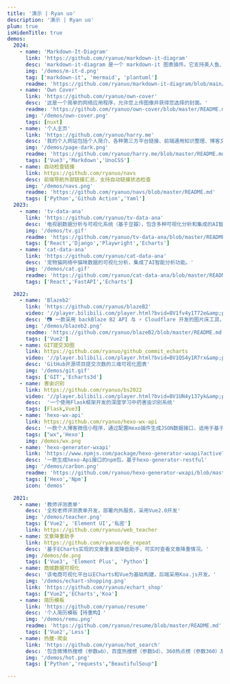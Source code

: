 ```yaml
---
title: '演示 | Ryan uo'
description: '演示 | Ryan uo'
plum: true
isHidenTitle: true
demos:
  2024:
    - name: 'Markdown-It-Diagram'
      link: 'https://github.com/ryanuo/markdown-it-diagram'
      desc: 'markdown-it-diagram 是一个 markdown-it 图表插件。它支持美人鱼、plantuml。它支持缩放、移动等控制。'
      img: '/demos/m-it-d.png'
      tag: ['markdown-it', 'mermaid', 'plantuml']
      readme: 'https://github.com/ryanuo/markdown-it-diagram/blob/main/README.md'
    - name: 'Own Cover'
      link: 'https://github.com/ryanuo/own-cover'
      desc: '这是一个简单的网络应用程序，允许您上传图像并获得您选择的封面。'
      readme: 'https://github.com/ryanuo/own-cover/blob/master/README.md'
      img: '/demos/own-cover.png'
      tags: [nuxt]
    - name: '个人主页'
      link: 'https://github.com/ryanuo/harry.me'
      desc: '我的个人网站包括个人简介、各种第三方平台链接、前端通用知识整理、博客文章、项目介绍以及演示展示。由Antfu 大佬设计'
      img: '/demos/page-dark.png'
      readme: 'https://github.com/ryanuo/harry.me/blob/master/README.md'
      tags: ['Vue3','Markdown','UnoCSS']
    - name: 自动检查链接
      link: https://github.com/ryanuo/navs
      desc: 前端导航外部链接汇总，支持自动链接状态检查
      img: '/demos/navs.png'
      readme: 'https://github.com/ryanuo/navs/blob/master/README.md'
      tags: ['Python','Github Action','Yaml']
  2023:
    - name: 'tv-data-ana'
      link: 'https://github.com/ryanuo/tv-data-ana'
      desc: '电视剧数据分析与可视化系统（基于豆瓣），包含多种可视化分析和集成的AI智能分析功能。'
      img: '/demos/tv.gif'
      readme: 'https://github.com/ryanuo/tv-data-ana/blob/master/README.md'
      tags: ['React','Django','Playwright','Echarts']
    - name: 'cat-data-ana'
      link: 'https://github.com/ryanuo/cat-data-ana'
      desc: '宠物猫网络中猫咪数据的可视化分析，集成了AI智能分析功能。'
      img: '/demos/cat.gif'
      readme: 'https://github.com/ryanuo/cat-data-ana/blob/master/README.md'
      tags: ['React','FastAPI','Echarts']

  2022:
    - name: 'Blazeb2'
      link: 'https://github.com/ryanuo/blazeB2'
      video: '//player.bilibili.com/player.html?bvid=BV1fv4y1T72e&amp;page=1&muted=true'
      desc: '📷 一款采用 backBlaze B2 API 与 ⚡ Cloudflare 开发的图片床工具，具备 CDN 加速功能'
      img: '/demos/blazeb2.png'
      readme: 'https://github.com/ryanuo/blazeB2/blob/master/README.md'
      tags: ['Vue2']
    - name: GIT提交3D图
      link: https://github.com/ryanuo/github_commit_echarts
      video: '//player.bilibili.com/player.html?bvid=BV1QS4y1R7rx&amp;page=1&muted=true'
      desc: 'GitHub开源项目提交次数的三维可视化图表'
      img: '/demos/git.gif'
      tags: ['GIT','Echarts3d']
    - name: 害虫识别
      link: https://github.com/ryanuo/bs2022
      video: '//player.bilibili.com/player.html?bvid=BV1UN4y137yk&amp;page=1&muted=true'
      desc:  '一个使用Flask框架开发的深度学习中药害虫识别系统'
      tags: [Flask,Vue3]
    - name: 'hexo-wx-api'
      link: https://github.com/ryanuo/hexo-wx-api
      desc: '一款个人博客微信小程序，通过配置Hexo插件生成JSON数据接口，适用于基于Hexo的各种主题版本'
      tags: ["wx",'Hexo']
      img: /demos/wx.png
    - name: 'hexo-generator-wxapi'
      link: 'https://www.npmjs.com/package/hexo-generator-wxapi?activeTab=readme'
      desc: '一款生成hexo-Api接口的npm包，基于hexo-generator-restful'
      img: '/demos/carbon.png'
      readme: 'https://github.com/ryanuo/hexo-generator-wxapi/blob/master/README_en.md'
      tags: ['Hexo','Npm']
      icon: 'demos'

  2021:
    - name: '教师评测表单'
      desc: '全校老师评测表单开发，部署内外服务，采用Vue2.0开发'
      img: '/demos/teacher.png'
      tags: ['Vue2', 'Element UI','私密']
      link: https://github.com/ryanuo/web_teacher
    - name: 文章降重助手
      link: https://github.com/ryanuo/de_repeat
      desc: '基于ECharts实现的文章重复度降低助手，可实时查看文章降重情况。'
      img: /demos/de.png
      tags: ['Vue3', 'Element Plus', 'Python']
    - name: 商城数据可视化
      desc: '该电商可视化平台以ECharts和Vue为基础构建，后端采用Koa.js开发。'
      img: '/demos/echart-shopping.png'
      link: 'https://github.com/ryanuo/echart_shop'
      tags: ["Vue2",'ECharts','Koa']
    - name: 简历模板
      link: 'https://github.com/ryanuo/resume'
      desc: '个人简历模板【待重构】'
      img: '/demos/remu.png'
      readme: 'https://github.com/ryanuo/resume/blob/master/README.md'
      tags: ['Vue2','Less']
    - name: 热搜-爬虫
      link: 'https://github.com/ryanuo/hot_search'
      desc: '包含微博热搜榜（参数wb）、百度热搜榜（参数bd）、360热点榜（参数360）及CSDN热榜接口（下方查看），并计划加入其他热搜功能。'
      img: '/demos/hot.png'
      tags: ['Python','requests',"BeautifulSoup"]

---
```


<!-- 主题7需要设置这个 -->
<!-- @layout-full-width -->
<Demos :demos="frontmatter.demos"/>
